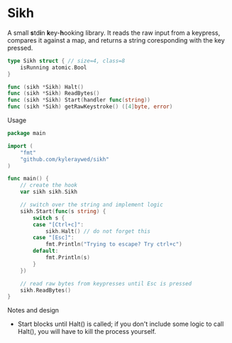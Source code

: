 # Sikh

A small **s**td**i**n **k**ey-**h**ooking library. It reads the raw input from a keypress, compares it against a map, and returns a string coresponding with the key pressed.

```go
type Sikh struct { // size=4, class=8
    isRunning atomic.Bool
}

func (sikh *Sikh) Halt()
func (sikh *Sikh) ReadBytes()
func (sikh *Sikh) Start(handler func(string))
func (sikh *Sikh) getRawKeystroke() ([4]byte, error)
```

Usage

```go
package main

import (
    "fmt"
    "github.com/kyleraywed/sikh"
)

func main() {
    // create the hook
	var sikh sikh.Sikh

    // switch over the string and implement logic
	sikh.Start(func(s string) {
		switch s {
		case "[Ctrl+c]":
			sikh.Halt() // do not forget this
		case "[Esc]":
			fmt.Println("Trying to escape? Try ctrl+c")
		default:
			fmt.Println(s)
		}
	})

	// read raw bytes from keypresses until Esc is pressed
	sikh.ReadBytes()
}
```

Notes and design

- Start blocks until Halt() is called; if you don't include some logic to call Halt(), you will have to kill the process yourself.